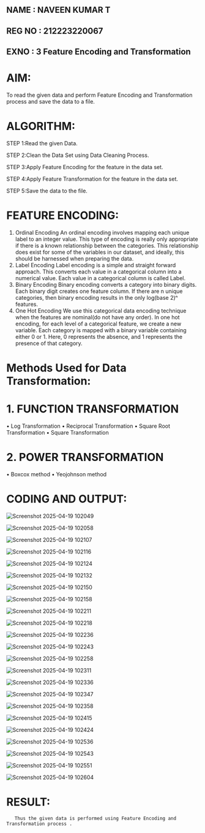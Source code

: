## NAME : NAVEEN KUMAR T
## REG NO : 212223220067
## EXNO : 3 Feature Encoding and Transformation

# AIM:
To read the given data and perform Feature Encoding and Transformation process and save the data to a file.

# ALGORITHM:
STEP 1:Read the given Data.

STEP 2:Clean the Data Set using Data Cleaning Process.

STEP 3:Apply Feature Encoding for the feature in the data set.

STEP 4:Apply Feature Transformation for the feature in the data set.

STEP 5:Save the data to the file.

# FEATURE ENCODING:
1. Ordinal Encoding
An ordinal encoding involves mapping each unique label to an integer value. This type of encoding is really only appropriate if there is a known relationship between the categories. This relationship does exist for some of the variables in our dataset, and ideally, this should be harnessed when preparing the data.
2. Label Encoding
Label encoding is a simple and straight forward approach. This converts each value in a categorical column into a numerical value. Each value in a categorical column is called Label.
3. Binary Encoding
Binary encoding converts a category into binary digits. Each binary digit creates one feature column. If there are n unique categories, then binary encoding results in the only log(base 2)ⁿ features.
4. One Hot Encoding
We use this categorical data encoding technique when the features are nominal(do not have any order). In one hot encoding, for each level of a categorical feature, we create a new variable. Each category is mapped with a binary variable containing either 0 or 1. Here, 0 represents the absence, and 1 represents the presence of that category.

# Methods Used for Data Transformation:
  # 1. FUNCTION TRANSFORMATION
• Log Transformation
• Reciprocal Transformation
• Square Root Transformation
• Square Transformation
  # 2. POWER TRANSFORMATION
• Boxcox method
• Yeojohnson method

# CODING AND OUTPUT:
  ![Screenshot 2025-04-19 102049](https://github.com/user-attachments/assets/b2202d08-a97f-4cd4-8022-bedb23388c98)

  ![Screenshot 2025-04-19 102058](https://github.com/user-attachments/assets/cd380bff-89cd-43b0-8511-914eaebd4ab6)

  ![Screenshot 2025-04-19 102107](https://github.com/user-attachments/assets/e9557c73-b7f1-431b-a254-257971a6e802)

  ![Screenshot 2025-04-19 102116](https://github.com/user-attachments/assets/58e41275-ffd0-4e3f-8d17-6b8789120842)

  ![Screenshot 2025-04-19 102124](https://github.com/user-attachments/assets/f901e3a4-5dc7-428b-b06e-4af9e9fe07e6)

  ![Screenshot 2025-04-19 102132](https://github.com/user-attachments/assets/61df77cf-85d7-49a6-a79a-cd01f88bb951)

  ![Screenshot 2025-04-19 102150](https://github.com/user-attachments/assets/63dc3f2b-9fd1-449c-941e-34c5a6579270)

  ![Screenshot 2025-04-19 102158](https://github.com/user-attachments/assets/72f3e747-ec86-4e21-90e2-c9ec495aae37)

  ![Screenshot 2025-04-19 102211](https://github.com/user-attachments/assets/fa1411f5-ebc2-460c-aafa-1f42712364b8)


  ![Screenshot 2025-04-19 102218](https://github.com/user-attachments/assets/9b479cda-f6da-47de-a654-10264fa5c8ce)

  ![Screenshot 2025-04-19 102236](https://github.com/user-attachments/assets/433d61b5-a329-4e3c-a2aa-ba3795de826e)

  ![Screenshot 2025-04-19 102243](https://github.com/user-attachments/assets/08321e79-61a5-4b0c-b209-1db8618742ab)

  ![Screenshot 2025-04-19 102258](https://github.com/user-attachments/assets/92e9b0fd-99d4-45f7-9a71-837a37010f28)

  ![Screenshot 2025-04-19 102311](https://github.com/user-attachments/assets/cca90358-d0a3-409b-8710-dfd0e3b78126)

  ![Screenshot 2025-04-19 102336](https://github.com/user-attachments/assets/6491dd14-a0b1-4c13-a915-fc9a3a1fa68b)

  ![Screenshot 2025-04-19 102347](https://github.com/user-attachments/assets/89b30b5b-d21b-4b2e-bed8-64a5a9fe0f8e)

  ![Screenshot 2025-04-19 102358](https://github.com/user-attachments/assets/bf3ccc4b-e60d-4580-9aed-58990487abf8)

  ![Screenshot 2025-04-19 102415](https://github.com/user-attachments/assets/0c356d12-896b-45d2-a014-1a17e8953510)


  ![Screenshot 2025-04-19 102424](https://github.com/user-attachments/assets/7f19d154-d2ab-4356-b6a8-fc2681721372)

  ![Screenshot 2025-04-19 102536](https://github.com/user-attachments/assets/5840b80a-444a-483a-83f2-182d9fdb20e7)

  ![Screenshot 2025-04-19 102543](https://github.com/user-attachments/assets/6607c0ad-72b1-4187-a536-7a5492e0b06c)

  ![Screenshot 2025-04-19 102551](https://github.com/user-attachments/assets/ebd17562-1deb-41a0-92d6-10fb6fe6a4a1)


  ![Screenshot 2025-04-19 102604](https://github.com/user-attachments/assets/bc7a7a52-5b37-42c2-a8a7-767bdf4e4d14)




# RESULT:
       Thus the given data is performed using Feature Encoding and Transformation process .


       
